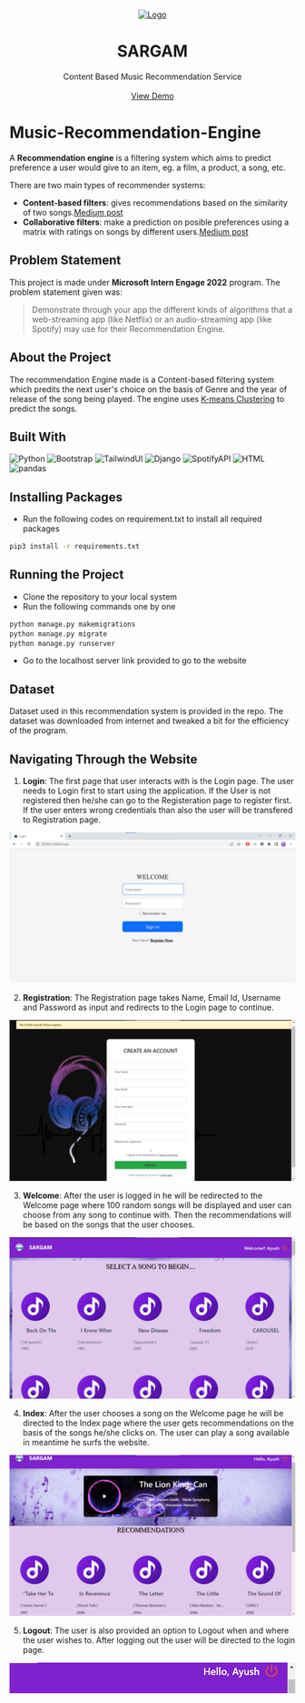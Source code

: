<!-- PROJECT LOGO -->
<br />
<p align="center">
  <a href="https://github.com/radiaoctive11/rezonance">
    <img src="https://raw.githubusercontent.com/radioactive11/rezonance/1ea9ea1db2e20c0fd6bec84de4b8ba3c95d021da/STATIC_IMG/head.svg" alt="Logo" width="420" height="420">
  </a>
  <h1 align="center">SARGAM</h1>
  <p align="center">
    Content Based Music Recommendation Service 
    <br />
    <br />
    <a href="https://drive.google.com/file/d/1uI3661JIP7_ZEAg19SjTRoKIzl6BmEzV/view?usp=sharing">View Demo</a> 
  </p>
</p>

#

# Music-Recommendation-Engine
A **Recommendation engine** is a filtering system which aims to predict  preference a user would give to an item, eg. a film, a product, a song, etc.

There are two main types of recommender systems:

- **Content-based filters**: gives recommendations based on the similarity of two songs.[Medium post](https://medium.com/@meinzaugarat/the-abc-of-building-a-music-recommender-system-part-i-230e99da9cad)
- **Collaborative filters**: make a prediction on posible preferences using a matrix with ratings on songs by different users.[Medium post](https://medium.com/@meinzaugarat/the-abc-of-building-a-music-recommender-system-part-ii-65ec3900d19f)

## Problem Statement

This project is made under **Microsoft Intern Engage 2022** program.
The problem statement given was:
>Demonstrate through your app the different kinds of algorithms that a web-streaming app (like Netflix) or an audio-streaming app (like Spotify) may use for their Recommendation Engine.

## About the Project
The recommendation Engine made is a Content-based filtering system which predits the next user's choice on the basis of Genre and the year of release of the song being played. The engine uses [K-means Clustering](https://blogs.oracle.com/ai-and-datascience/post/introduction-to-k-means-clustering#:~:text=K%2Dmeans%20clustering%20is%20a,represented%20by%20the%20variable%20K.) to predict the songs.

## Built With
<p float = "left">

<img alt="Python" src="https://img.shields.io/badge/-Python-3776AB?style=flat-square&logo=python&logoColor=white" />

<img alt="Bootstrap" src="https://img.shields.io/badge/-Bootstrap-silver?style=flat-square&logo=bootstrap&logoColor=blue">

<img alt="TailwindUI" src="https://img.shields.io/badge/-tailwindUI-black?style=flat-square&logo=tailwindUI&logoColor=white">
  
<img alt="Django" src="https://img.shields.io/badge/-Django-darkgreen?style=flat-square&logo=django&logoColor=white">
  
<img alt="SpotifyAPI" src="https://img.shields.io/badge/-SpotifyAPI-white?style=flat-square&logo=spotify&logoColor=green">
  
<img alt="HTML" src="https://img.shields.io/badge/-HTML-orange?style=flat-square&logo=HTML&logoColor=white">

<img alt="pandas" src="https://img.shields.io/badge/-pandas-150458?style=flat-square&logo=pandas&logoColor=white">


</p>

## Installing Packages
- Run the following codes on requirement.txt to install all required packages
```sh
pip3 install -r requirements.txt
```

## Running the Project
- Clone the repository to your local system
- Run the following commands one by one
```sh
python manage.py makemigrations
python manage.py migrate
python manage.py runserver
``` 
- Go to the localhost server link provided to go to the website

## Dataset
Dataset used in this recommendation system is provided in the repo. The dataset was downloaded from internet and tweaked a bit for the efficiency of the program.

## Navigating Through the Website
1. **Login**: The first page that user interacts with is the Login page. The user needs to Login first to start using the application. If the User  is not registered then he/she can go to the Registeration page to register first. If the user enters wrong credentials than also the user will be transfered to Registration page.
<img alt="Login Page" src="static/images/p1.jpg">


2. **Registration**: The Registration page takes Name, Email Id, Username and Password as input and redirects to the Login page to continue.
<img alt="Registration Page" src="static/images/p2.jpg">


3. **Welcome**: After the user is logged in he will be redirected to the Welcome page where 100 random songs will be displayed and user can choose from any song to continue with. Then the recommendations will be based on the songs that the user chooses.
<img alt="Welcome Page" src="static/images/p3.jpg">


4. **Index**: After the user chooses a song on the Welcome page he will be directed to the Index page where the user gets recommendations on the basis of the songs he/she clicks on. The user can play a song available in meantime he surfs the website.
<img alt="Index Page" src="static/images/p4.jpg">


5. **Logout**: The user is also provided an option to Logout when and where the user wishes to. After logging out the user will be directed to the login page.
<img alt="Logout Page" src="static/images/p5.jpg">




